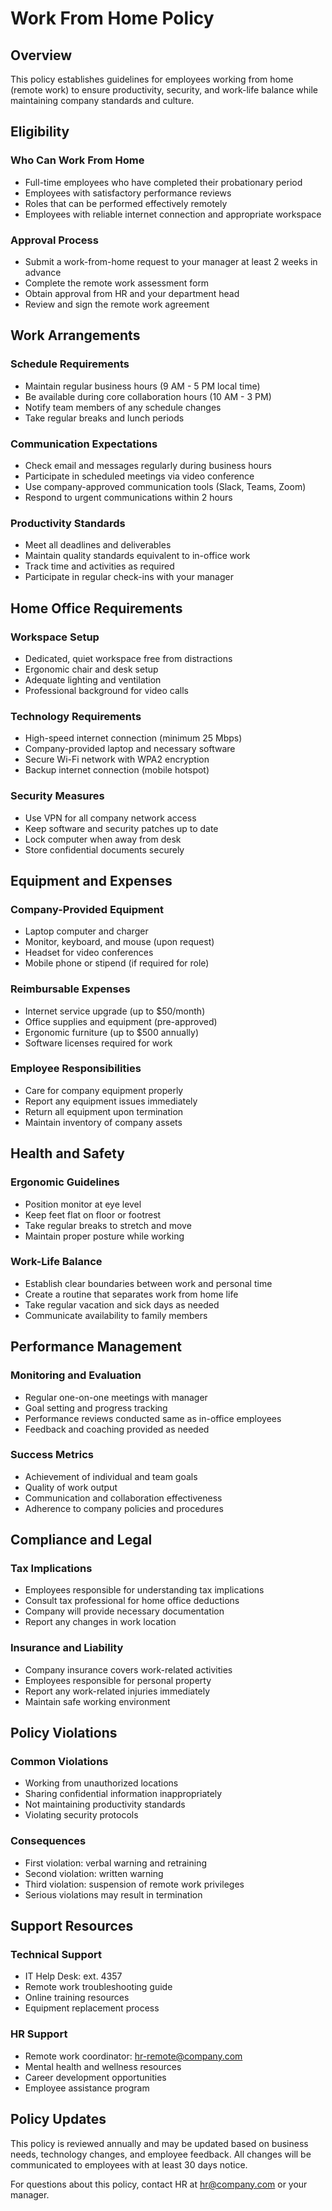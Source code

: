# Work From Home Policy

## Overview

This policy establishes guidelines for employees working from home (remote work) to ensure productivity, security, and work-life balance while maintaining company standards and culture.

## Eligibility

### Who Can Work From Home
- Full-time employees who have completed their probationary period
- Employees with satisfactory performance reviews
- Roles that can be performed effectively remotely
- Employees with reliable internet connection and appropriate workspace

### Approval Process
- Submit a work-from-home request to your manager at least 2 weeks in advance
- Complete the remote work assessment form
- Obtain approval from HR and your department head
- Review and sign the remote work agreement

## Work Arrangements

### Schedule Requirements
- Maintain regular business hours (9 AM - 5 PM local time)
- Be available during core collaboration hours (10 AM - 3 PM)
- Notify team members of any schedule changes
- Take regular breaks and lunch periods

### Communication Expectations
- Check email and messages regularly during business hours
- Participate in scheduled meetings via video conference
- Use company-approved communication tools (Slack, Teams, Zoom)
- Respond to urgent communications within 2 hours

### Productivity Standards
- Meet all deadlines and deliverables
- Maintain quality standards equivalent to in-office work
- Track time and activities as required
- Participate in regular check-ins with your manager

## Home Office Requirements

### Workspace Setup
- Dedicated, quiet workspace free from distractions
- Ergonomic chair and desk setup
- Adequate lighting and ventilation
- Professional background for video calls

### Technology Requirements
- High-speed internet connection (minimum 25 Mbps)
- Company-provided laptop and necessary software
- Secure Wi-Fi network with WPA2 encryption
- Backup internet connection (mobile hotspot)

### Security Measures
- Use VPN for all company network access
- Keep software and security patches up to date
- Lock computer when away from desk
- Store confidential documents securely

## Equipment and Expenses

### Company-Provided Equipment
- Laptop computer and charger
- Monitor, keyboard, and mouse (upon request)
- Headset for video conferences
- Mobile phone or stipend (if required for role)

### Reimbursable Expenses
- Internet service upgrade (up to $50/month)
- Office supplies and equipment (pre-approved)
- Ergonomic furniture (up to $500 annually)
- Software licenses required for work

### Employee Responsibilities
- Care for company equipment properly
- Report any equipment issues immediately
- Return all equipment upon termination
- Maintain inventory of company assets

## Health and Safety

### Ergonomic Guidelines
- Position monitor at eye level
- Keep feet flat on floor or footrest
- Take regular breaks to stretch and move
- Maintain proper posture while working

### Work-Life Balance
- Establish clear boundaries between work and personal time
- Create a routine that separates work from home life
- Take regular vacation and sick days as needed
- Communicate availability to family members

## Performance Management

### Monitoring and Evaluation
- Regular one-on-one meetings with manager
- Goal setting and progress tracking
- Performance reviews conducted same as in-office employees
- Feedback and coaching provided as needed

### Success Metrics
- Achievement of individual and team goals
- Quality of work output
- Communication and collaboration effectiveness
- Adherence to company policies and procedures

## Compliance and Legal

### Tax Implications
- Employees responsible for understanding tax implications
- Consult tax professional for home office deductions
- Company will provide necessary documentation
- Report any changes in work location

### Insurance and Liability
- Company insurance covers work-related activities
- Employees responsible for personal property
- Report any work-related injuries immediately
- Maintain safe working environment

## Policy Violations

### Common Violations
- Working from unauthorized locations
- Sharing confidential information inappropriately
- Not maintaining productivity standards
- Violating security protocols

### Consequences
- First violation: verbal warning and retraining
- Second violation: written warning
- Third violation: suspension of remote work privileges
- Serious violations may result in termination

## Support Resources

### Technical Support
- IT Help Desk: ext. 4357
- Remote work troubleshooting guide
- Online training resources
- Equipment replacement process

### HR Support
- Remote work coordinator: hr-remote@company.com
- Mental health and wellness resources
- Career development opportunities
- Employee assistance program

## Policy Updates

This policy is reviewed annually and may be updated based on business needs, technology changes, and employee feedback. All changes will be communicated to employees with at least 30 days notice.

For questions about this policy, contact HR at hr@company.com or your manager.
